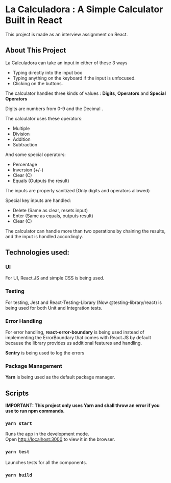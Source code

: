 # La Calculadora : A Simple Calculator Built in React

This project is made as an interview assignment on React.

## About This Project

La Calculadora can take an input in either of these 3 ways

- Typing directly into the input box
- Typing anything on the keyboard if the input is unfocused.
- Clicking on the buttons.

The calculator handles three kinds of values :
**Digits**, **Operators** and **Special Operators**

Digits are numbers from 0-9 and the Decimal .

The calculator uses these operators:

- Multiple
- Division
- Addition
- Subtraction

And some special operators:

- Percentage
- Inversion (+/-)
- Clear (C)
- Equals (Outputs the result)

The inputs are properly sanitized (Only digits and operators allowed)

Special key inputs are handled:

- Delete (Same as clear, resets input)
- Enter (Same as equals, outputs result)
- Clear (C)

The calculator can handle more than two operations by chaining the results, and the input is handled accordingly.

## Technologies used:

### UI

For UI, React.JS and simple CSS is being used.

### Testing

For testing, Jest and React-Testing-Library (Now @testing-library/react) is being used for both Unit and Integration tests.

### Error Handling

For error handling, **react-error-boundary** is being used instead of implementing the ErrorBoundary that comes with React.JS by default
because the library provides us additional features and handling.

**Sentry** is being used to log the errors

### Package Management

**Yarn** is being used as the default package manager.

## Scripts

**IMPORTANT: This project only uses Yarn and shall throw an error if you use to run npm commands.**

### `yarn start`

Runs the app in the development mode.\
Open [http://localhost:3000](http://localhost:3000) to view it in the browser.

### `yarn test`

Launches tests for all the components.

### `yarn build`
